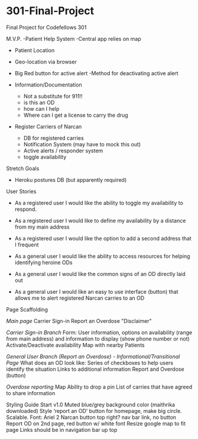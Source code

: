 # 301-Final-Project
Final Project for Codefellows 301

M.V.P.
-Patient Help System
  -Central app relies on map
  - Patient Location
  - Geo-location via browser
  - Big Red button for active alert
  -Method for deactivating active alert

- Information/Documentation
  - Not a substitute for 911!!
  - is this an OD
  - how can I help
  - Where can I get a license to carry the drug

- Register Carriers of Narcan
  - DB for registered carries
  - Notification System (may have to mock this out)
  - Active alerts / responder system
  - toggle availability

Stretch Goals
- Heroku postures DB (but apparently required)


User Stories
- As a registered user I would like the ability to toggle my availability to respond.
- As a registered user I would like to define my availability by a distance from my main address
- As a registered user I would like the option to add a second address that I frequent

- As a general user I would like the ability to access resources for helping identifying heroine ODs
- As a general user I would like the common signs of an OD directly laid out
- As a general user I would like an easy to use interface (button) that allows me to alert registered Narcan carries to an OD



Page Scaffolding

*Main page*
  Carrier Sign-in
  Report an Overdose
  "Disclaimer"

*Carrier Sign-in Branch*
  Form:
    User information, options on availability (range from main address) and information to display (show phone number or not)
  Activate/Deactivate availability
  Map with nearby Patients

*General User Branch (Report an Overdose) - Informational/Transitional Page*
  What does an OD look like: Series of checkboxes to help users identify the situation
  Links to additional information
  Report and Overdose (button)

*Overdose reporting*
  Map
    Ability to drop a pin
  List of carries that have agreed to share information



  Styling Guide Start v1.0
  Muted blue/grey background color (maithrika downloaded)
Style ‘report an OD’ button for homepage, make big circle. Scalable.
Font: Ariel 2
Narcan button top right? nav bar link, no button
Report OD on 2nd page, red button w/ white font
Resize google map to fit page
Links should be in navigation bar up top

